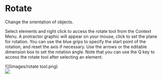 # Rotate

Change the orientation of objects.

Select elements and right click to access the rotate tool from the Context Menu. A protractor graphic will appear on your mouse, click to set the plane for rotation. You can use the blue grips to specify the start point of the rotation, and reset the axis if necessary. Use the arrows or the editable dimension box to set the rotation angle. Note that you can use the Q key to access the rotate tool after selecting an element.

![](images/rotate tool.png)  
![](images/rotate.PNG)

